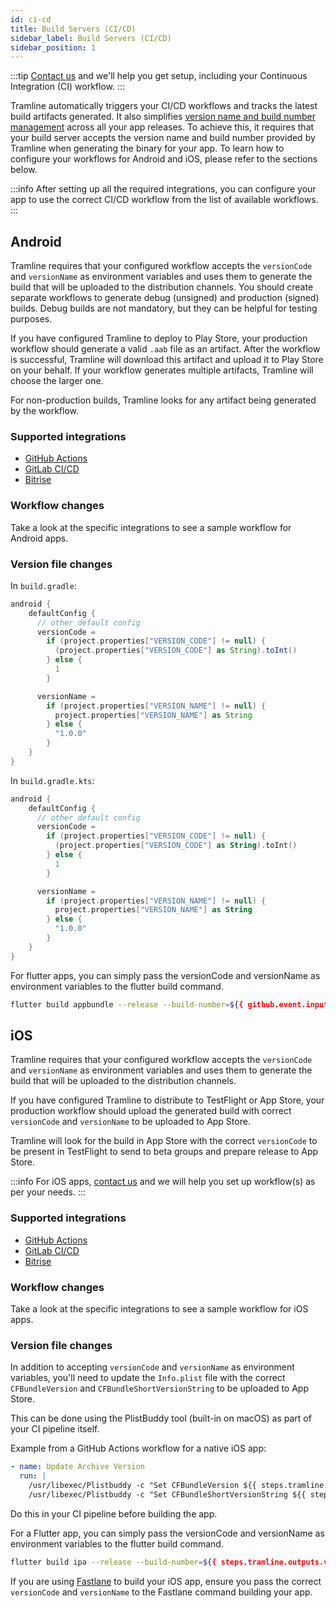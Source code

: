 ```yaml
---
id: ci-cd
title: Build Servers (CI/CD)
sidebar_label: Build Servers (CI/CD)
sidebar_position: 1
---
```


:::tip
[Contact us](/getting-support) and we'll help you get setup, including your Continuous Integration (CI) workflow.
:::

Tramline automatically triggers your CI/CD workflows and tracks the latest build artifacts generated. It also simplifies [version name and build number management](docs/automations.mdx#managing-version-names-and-build-numbers) across all your app releases. To achieve this, it requires that your build server accepts the version name and build number provided by Tramline when generating the binary for your app. To learn how to configure your workflows for Android and iOS, please refer to the sections below.

:::info
After setting up all the required integrations, you can configure your app to use the correct CI/CD workflow from the list of available workflows.
:::

## Android

Tramline requires that your configured workflow accepts the `versionCode` and `versionName` as environment variables and uses them to generate the build that will be uploaded to the distribution channels. You should create separate workflows to generate debug (unsigned) and production (signed) builds. Debug builds are not mandatory, but they can be helpful for testing purposes.

If you have configured Tramline to deploy to Play Store, your production workflow should generate a valid `.aab` file as an artifact. After the workflow is successful, Tramline will download this artifact and upload it to Play Store on your behalf. If your workflow generates multiple artifacts, Tramline will choose the larger one.

For non-production builds, Tramline looks for any artifact being generated by the workflow.

### Supported integrations

- [GitHub Actions](github)
- [GitLab CI/CD](gitlab)
- [Bitrise](bitrise)

### Workflow changes

Take a look at the specific integrations to see a sample workflow for Android apps.

### Version file changes

In `build.gradle`:

```groovy
android {
    defaultConfig {
      // other default config
      versionCode =
        if (project.properties["VERSION_CODE"] != null) {
          (project.properties["VERSION_CODE"] as String).toInt()
        } else {
          1
        }

      versionName =
        if (project.properties["VERSION_NAME"] != null) {
          project.properties["VERSION_NAME"] as String
        } else {
          "1.0.0"
        }
    }
}
```

In `build.gradle.kts`:

```kotlin
android {
    defaultConfig {
      // other default config
      versionCode =
        if (project.properties["VERSION_CODE"] != null) {
          (project.properties["VERSION_CODE"] as String).toInt()
        } else {
          1
        }

      versionName =
        if (project.properties["VERSION_NAME"] != null) {
          project.properties["VERSION_NAME"] as String
        } else {
          "1.0.0"
        }
    }
}
```

For flutter apps, you can simply pass the versionCode and versionName as environment variables to the flutter build command.

```bash
flutter build appbundle --release --build-number=${{ github.event.inputs.versionCode }} --build-name=${{ github.event.inputs.versionName }}
```

## iOS

Tramline requires that your configured workflow accepts the `versionCode` and `versionName` as environment variables and uses them to generate the build that will be uploaded to the distribution channels.

If you have configured Tramline to distribute to TestFlight or App Store, your production workflow should upload the generated build with correct `versionCode` and `versionName` to be uploaded to App Store.

Tramline will look for the build in App Store with the correct `versionCode` to be present in TestFlight to send to beta groups and prepare release to App Store.

:::info
For iOS apps, [contact us](/getting-support) and we will help you set up workflow(s) as per your needs.
:::

### Supported integrations

- [GitHub Actions](github)
- [GitLab CI/CD](gitlab)
- [Bitrise](bitrise)

### Workflow changes

Take a look at the specific integrations to see a sample workflow for iOS apps.

### Version file changes

In addition to accepting `versionCode` and `versionName` as environment variables, you'll need to update the `Info.plist` file with the correct `CFBundleVersion` and `CFBundleShortVersionString` to be uploaded to App Store.

This can be done using the PlistBuddy tool (built-in on macOS) as part of your CI pipeline itself.

Example from a GitHub Actions workflow for a native iOS app:

```yaml
- name: Update Archive Version
  run: |
    /usr/libexec/Plistbuddy -c "Set CFBundleVersion ${{ steps.tramline.outputs.version_code }}" "app/Info.plist"
    /usr/libexec/Plistbuddy -c "Set CFBundleShortVersionString ${{ steps.tramline.outputs.version_name }}" "app/Info.plist"
```

Do this in your CI pipeline before building the app.

For a Flutter app, you can simply pass the versionCode and versionName as environment variables to the flutter build command.

```bash
flutter build ipa --release --build-number=${{ steps.tramline.outputs.version_code }} --build-name=${{ steps.tramline.outputs.version_name }}
```

If you are using [Fastlane](https://docs.fastlane.tools/) to build your iOS app, ensure you pass the correct `versionCode` and `versionName` to the Fastlane command building your app.
